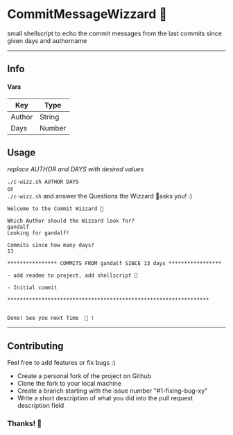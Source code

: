 # CommitMessageWizzard 🧙

small shellscript to echo the commit messages from the last commits since given days and authorname

---

## Info

#### Vars

| Key    | Type   |
| ------ | ------ |
| Author | String |
| Days   | Number |

## Usage

_replace AUTHOR and DAYS with desired values_

`./c-wizz.sh AUTHOR DAYS`  
or  
`./c-wizz.sh` and answer the Questions the Wizzard 🧙asks you! :)

```
Welcome to the Commit Wizzard 🧙

Which Author should the Wizzard look for?
gandalf
Looking for gandalf!

Commits since how many days?
13

**************** COMMITS FROM gandalf SINCE 13 days *****************

- add readme to project, add shellscript 🧙

- Initial commit

*****************************************************************


Done! See you next Time  🧙 !
```

---

## Contributing

Feel free to add features or fix bugs :)

- Create a personal fork of the project on Github
- Clone the fork to your local machine
- Create a branch starting with the issue number "#1-fixing-bug-xy"
- Write a short description of what you did into the pull request description field

### Thanks! 👋
